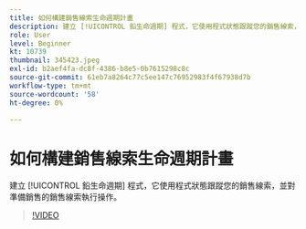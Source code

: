 ```yaml
---
title: 如何構建銷售線索生命週期計畫
description: 建立 [!UICONTROL 鉛生命週期] 程式，它使用程式狀態跟蹤您的銷售線索，並對準備銷售的銷售線索執行操作。
role: User
level: Beginner
kt: 10739
thumbnail: 345423.jpeg
exl-id: b2aef4fa-dc8f-4386-b8e5-0b7615298c8c
source-git-commit: 61eb7a8264c77c5ee147c76952983f4f67938d7b
workflow-type: tm+mt
source-wordcount: '58'
ht-degree: 0%

---
```


# 如何構建銷售線索生命週期計畫

建立 [!UICONTROL 鉛生命週期] 程式，它使用程式狀態跟蹤您的銷售線索，並對準備銷售的銷售線索執行操作。

>[!VIDEO](https://video.tv.adobe.com/v/345423/?quality=12&learn=on)
